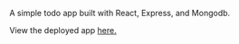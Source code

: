 A simple todo app built with React, Express, and Mongodb.

View the deployed app [here.](https://mongo-todo-app.herokuapp.com)
